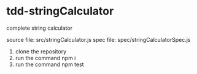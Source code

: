 # tdd-stringCalculator

complete string calculator

source file: src/stringCalculator.js
spec file: spec/stringCalculatorSpec.js

1. clone the repository
2. run the command npm i 
3. run the command npm test 